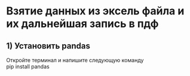 # Взятие данных из эксель файла и их дальнейшая запись в пдф
## 1) Установить pandas
Откройте терминал и напишите следующую команду  
    pip install pandas
